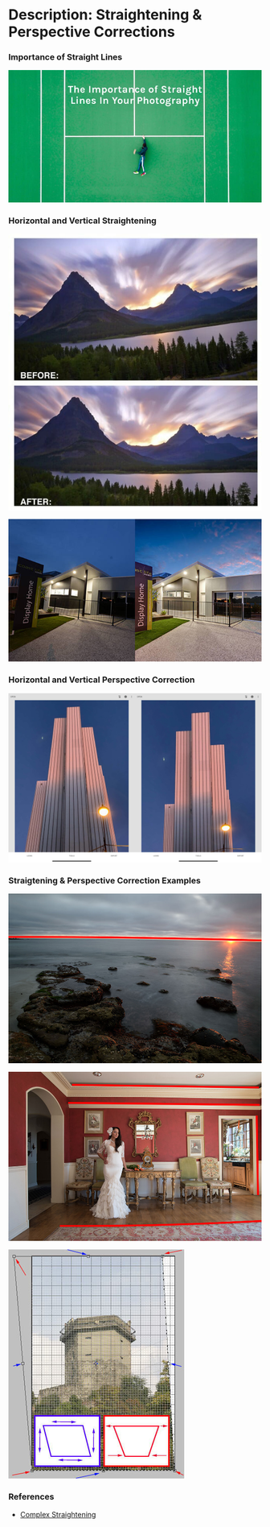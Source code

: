 # Description: Straightening & Perspective Corrections

### Importance of Straight Lines
![](images/straightening-01-concept.jpg)

### Horizontal and Vertical Straightening
![](images/straigtening-02-horizontal-straightening.jpg)

![](images/straigtening-03-vertical-straightening.jpg)

### Horizontal and Vertical Perspective Correction
![](images/straigtening-05-vertical-perspective.jpg)

### Straigtening & Perspective Correction Examples
![](images/straigtening-06-horizon-straightening.jpg)

![](images/straigtening-07-walls-straightening.jpg.jpg)

![](images/straigtening-08-complex-perspective-fix.jpg)

### References
* [Complex Straightening](https://www.photoshopessentials.com/basics/perspective-crop-tool-photoshop/)
